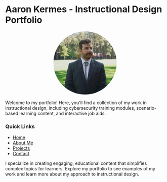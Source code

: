 # Aaron Kermes - Instructional Design Portfolio
<div style="text-align: center;">
    <img src="profile_picture.jpeg" alt="Aaron Kermes" width="200" style="border-radius: 50%;">
</div>

Welcome to my portfolio! Here, you'll find a collection of my work in instructional design, including cybersecurity training modules, scenario-based learning content, and interactive job aids.

### Quick Links
- [Home](https://akermes.github.io/)
- [About Me](https://akermes.github.io/about.html)
- [Projects](https://akermes.github.io/projects.html)
- [Contact](https://akermes.github.io/contact.html)

I specialize in creating engaging, educational content that simplifies complex topics for learners. Explore my portfolio to see examples of my work and learn more about my approach to instructional design.
